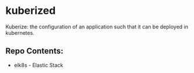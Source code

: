 # kuberized
Kuberize: the configuration of an application such that it can be deployed in kubernetes.
## Repo Contents:
* elk8s - Elastic Stack
